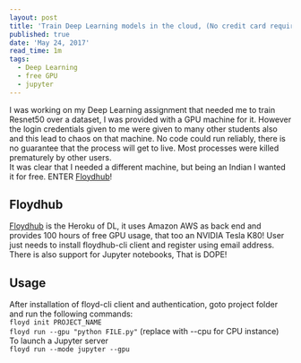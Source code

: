 ```yaml
---
layout: post
title: 'Train Deep Learning models in the cloud, (No credit card required)'
published: true
date: 'May 24, 2017'
read_time: 1m
tags:
  - Deep Learning
  - free GPU
  - jupyter
---
```

I was working on my Deep Learning assignment that needed me to train Resnet50 over a dataset, I was provided with a GPU machine for it. However the login credentials given to me were given to many other students also and this lead to chaos on that machine. No code could run reliably, there is no guarantee that the process will get to live. Most processes were killed prematurely by other users.  
It was clear that I needed a different machine, but being an Indian I wanted it for free. ENTER [Floydhub](floydhub.com "Floydhub")!  

## Floydhub  
[Floydhub](floydhub.com "Floydhub") is the Heroku of DL, it uses Amazon AWS as back end and provides 100 hours of free GPU usage, that too an NVIDIA Tesla K80! User just needs to install floydhub-cli client and register using email address. There is also support for Jupyter notebooks, That is DOPE!  
## Usage
After installation of floyd-cli client and authentication, goto project folder and run the following commands:  
`floyd init PROJECT_NAME`  
`floyd run --gpu "python FILE.py"` (replace with --cpu for CPU instance)  
To launch a Jupyter server  
`floyd run --mode jupyter --gpu`
